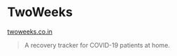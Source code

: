 # TwoWeeks

[twoweeks.co.in](https://twoweeks.co.in)

> A recovery tracker for COVID-19 patients at home.
